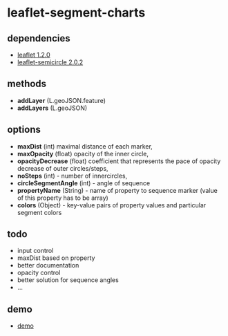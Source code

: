 # leaflet-segment-charts

## dependencies
 - [leaflet 1.2.0](leafletjs.com)
 - [leaflet-semicircle 2.0.2 ](https://github.com/jieter/Leaflet-semicircle)


## methods
 - **addLayer** (L.geoJSON.feature)
 - **addLayers** (L.geoJSON)


## options
  - **maxDist** (int) maximal distance of each marker,
  - **maxOpacity** (float) opacity of the inner circle,
  - **opacityDecrease** (float) coefficient that represents the pace of opacity decrease of outer circles/steps,
  - **noSteps** (int) - number of innercircles,
  - **circleSegmentAngle** (int) - angle of sequence
  - **propertyName** (String) - name of property to sequence marker (value of this property has to be array)
  - **colors** (Object) - key-value pairs of property values and particular segment colors


## todo
 - input control
 - maxDist based on property
 - better documentation
 - opacity control
 - better solution for sequence angles
 - ...


## demo
 - [demo](https://adammertel.github.io/leaflet-segments-charts/demo/)


 
